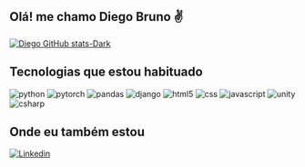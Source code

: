 ## Olá! me chamo Diego Bruno ✌️

[![Diego GitHub stats-Dark](https://github-readme-stats.vercel.app/api?username=diegobrunoml&show_icons=true&theme=dark#gh-dark-mode-only)](https://github.com/anuraghazra/github-readme-stats#gh-dark-mode-only)

## Tecnologias que estou habituado

<div style = "display: inline-block">

<img alt = "python" src = "https://img.shields.io/badge/Python-3776AB?style=for-the-badge&logo=python&logoColor=white">

<img alt = "pytorch" src = "https://img.shields.io/badge/PyTorch-%23EE4C2C.svg?style=for-the-badge&logo=PyTorch&logoColor=white">

<img alt = "pandas" src = "https://img.shields.io/badge/pandas-%23150458.svg?style=for-the-badge&logo=pandas&logoColor=white">

<img alt = "django" src = "https://img.shields.io/badge/Django-092E20?style=for-the-badge&logo=django&logoColor=white">

<img alt = "html5" src = "https://img.shields.io/badge/HTML-239120?style=for-the-badge&logo=html5&logoColor=white">

<img alt = "css" src = "https://img.shields.io/badge/CSS3-1572B6?style=for-the-badge&logo=css3&logoColor=white">

<img alt = "javascript" src = "https://img.shields.io/badge/JavaScript-F7DF1E?style=for-the-badge&logo=javascript&logoColor=black">

<img alt = "unity" src = "https://img.shields.io/badge/Unity-100000?style=for-the-badge&logo=unity&logoColor=white">

<img alt = "csharp" src = "https://img.shields.io/badge/C%23-239120?style=for-the-badge&logo=c-sharp&logoColor=white">

</div>

## Onde eu também estou 

[![Linkedin](https://img.shields.io/badge/LinkedIn-0077B5?style=for-the-badge&logo=linkedin&logoColor=white)](https://www.linkedin.com/in/diego-bruno-823758278/)

